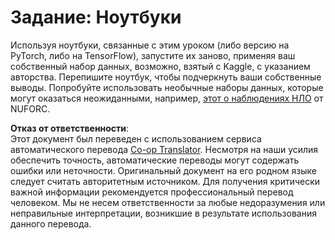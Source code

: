 <!--
CO_OP_TRANSLATOR_METADATA:
{
  "original_hash": "cdc1f2e631f055f3473b36d18e4760b3",
  "translation_date": "2025-08-26T06:37:10+00:00",
  "source_file": "lessons/5-NLP/13-TextRep/assignment.md",
  "language_code": "ru"
}
-->
# Задание: Ноутбуки

Используя ноутбуки, связанные с этим уроком (либо версию на PyTorch, либо на TensorFlow), запустите их заново, применяя ваш собственный набор данных, возможно, взятый с Kaggle, с указанием авторства. Перепишите ноутбук, чтобы подчеркнуть ваши собственные выводы. Попробуйте использовать необычные наборы данных, которые могут оказаться неожиданными, например, [этот о наблюдениях НЛО](https://www.kaggle.com/datasets/NUFORC/ufo-sightings) от NUFORC.

**Отказ от ответственности**:  
Этот документ был переведен с использованием сервиса автоматического перевода [Co-op Translator](https://github.com/Azure/co-op-translator). Несмотря на наши усилия обеспечить точность, автоматические переводы могут содержать ошибки или неточности. Оригинальный документ на его родном языке следует считать авторитетным источником. Для получения критически важной информации рекомендуется профессиональный перевод человеком. Мы не несем ответственности за любые недоразумения или неправильные интерпретации, возникшие в результате использования данного перевода.
